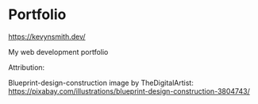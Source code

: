 # Portfolio

https://kevynsmith.dev/

My web development portfolio

Attribution:

Blueprint-design-construction image by TheDigitalArtist: https://pixabay.com/illustrations/blueprint-design-construction-3804743/
